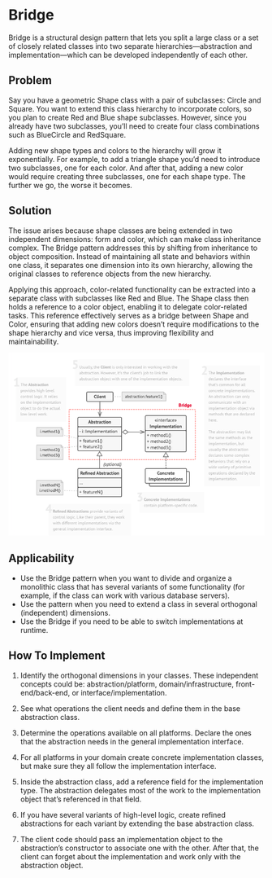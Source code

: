 # Bridge
Bridge is a structural design pattern that lets you split a large class or a set of closely related classes into two separate hierarchies—abstraction and implementation—which can be developed independently of each other.

## Problem
Say you have a geometric Shape class with a pair of subclasses: Circle and Square. You want to extend this class hierarchy to incorporate colors, so you plan to create Red and Blue shape subclasses. However, since you already have two subclasses, you’ll need to create four class combinations such as BlueCircle and RedSquare.

Adding new shape types and colors to the hierarchy will grow it exponentially. For example, to add a triangle shape you’d need to introduce two subclasses, one for each color. And after that, adding a new color would require creating three subclasses, one for each shape type. The further we go, the worse it becomes.

## Solution
The issue arises because shape classes are being extended in two independent dimensions: form and color, which can make class inheritance complex. The Bridge pattern addresses this by shifting from inheritance to object composition. Instead of maintaining all state and behaviors within one class, it separates one dimension into its own hierarchy, allowing the original classes to reference objects from the new hierarchy.

Applying this approach, color-related functionality can be extracted into a separate class with subclasses like Red and Blue. The Shape class then holds a reference to a color object, enabling it to delegate color-related tasks. This reference effectively serves as a bridge between Shape and Color, ensuring that adding new colors doesn’t require modifications to the shape hierarchy and vice versa, thus improving flexibility and maintainability.

![img.png](img.png)

## Applicability
- Use the Bridge pattern when you want to divide and organize a monolithic class that has several variants of some functionality (for example, if the class can work with various database servers).
- Use the pattern when you need to extend a class in several orthogonal (independent) dimensions.
- Use the Bridge if you need to be able to switch implementations at runtime.

## How To Implement
1. Identify the orthogonal dimensions in your classes. These independent concepts could be: abstraction/platform, domain/infrastructure, front-end/back-end, or interface/implementation.

2. See what operations the client needs and define them in the base abstraction class.

3. Determine the operations available on all platforms. Declare the ones that the abstraction needs in the general implementation interface.

4. For all platforms in your domain create concrete implementation classes, but make sure they all follow the implementation interface.

5. Inside the abstraction class, add a reference field for the implementation type. The abstraction delegates most of the work to the implementation object that’s referenced in that field.

6. If you have several variants of high-level logic, create refined abstractions for each variant by extending the base abstraction class.

7. The client code should pass an implementation object to the abstraction’s constructor to associate one with the other. After that, the client can forget about the implementation and work only with the abstraction object.
